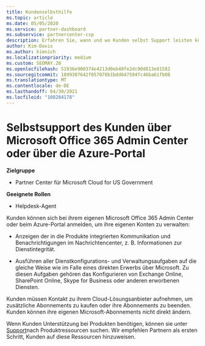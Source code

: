```yaml
---
title: Kundenselbsthilfe
ms.topic: article
ms.date: 05/05/2020
ms.service: partner-dashboard
ms.subservice: partnercenter-csp
description: Erfahren Sie, wann und wo Kunden selbst Support leisten können, um ihre eigenen Konten zu verwalten, und wann sie sich an ihren Cloud Solution Provider Partner wenden sollten.
author: Kim-Davis
ms.author: kimnich
ms.localizationpriority: medium
ms.custom: SEOMAY.20
ms.openlocfilehash: 51936e900374e4213d0eb40fe2dc90d813e81582
ms.sourcegitcommit: 1899307642f057070b1bdd647594fc46ba61fb08
ms.translationtype: MT
ms.contentlocale: de-DE
ms.lasthandoff: 04/30/2021
ms.locfileid: "108284178"
---
```

# <a name="customer-self-support-through-microsoft-office-365-admin-center-or-through-the-azure-portal"></a>Selbstsupport des Kunden über Microsoft Office 365 Admin Center oder über die Azure-Portal

**Zielgruppe**

- Partner Center für Microsoft Cloud for US Government

**Geeignete Rollen**

- Helpdesk-Agent

Kunden können sich bei ihrem eigenen Microsoft Office 365 Admin Center oder beim Azure-Portal anmelden, um ihre eigenen Konten zu verwalten:

- Anzeigen der in die Produkte integrierten Kommunikation und Benachrichtigungen im Nachrichtencenter, z. B. Informationen zur Dienstintegrität.

- Ausführen aller Dienstkonfigurations- und Verwaltungsaufgaben auf die gleiche Weise wie im Falle eines direkten Erwerbs über Microsoft. Zu diesen Aufgaben gehören das Konfigurieren von Exchange Online, SharePoint Online, Skype for Business oder anderen erworbenen Diensten.

Kunden müssen Kontakt zu ihrem Cloud-Lösungsanbieter aufnehmen, um zusätzliche Abonnements zu kaufen oder ihre Abonnements zu beenden. Kunden können ihre eigenen Microsoft-Abonnements nicht direkt ändern.

Wenn Kunden Unterstützung bei Produkten benötigen, können sie unter [Support](https://partnercenter.microsoft.com/partner/support)nach Produktressourcen suchen. Wir empfehlen Partnern als ersten Schritt, Kunden auf diese Ressourcen hinzuweisen.

 

 



